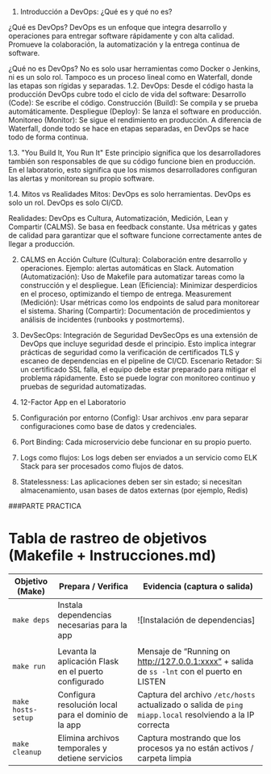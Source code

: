1. Introducción a DevOps: ¿Qué es y qué no es?

¿Qué es DevOps?
DevOps es un enfoque que integra desarrollo y operaciones para entregar software rápidamente y con alta calidad. Promueve la colaboración, la automatización y la entrega continua de software.

¿Qué no es DevOps?
No es solo usar herramientas como Docker o Jenkins, ni es un solo rol. Tampoco es un proceso lineal como en Waterfall, donde las etapas son rígidas y separadas.
1.2. DevOps: Desde el código hasta la producción
DevOps cubre todo el ciclo de vida del software:
Desarrollo (Code): Se escribe el código.
Construcción (Build): Se compila y se prueba automáticamente.
Despliegue (Deploy): Se lanza el software en producción.
Monitoreo (Monitor): Se sigue el rendimiento en producción.
A diferencia de Waterfall, donde todo se hace en etapas separadas, en DevOps se hace todo de forma continua.

1.3. "You Build It, You Run It"
Este principio significa que los desarrolladores también son responsables de que su código funcione bien en producción. En el laboratorio, esto significa que los mismos desarrolladores configuran las alertas y monitorean su propio software.

1.4. Mitos vs Realidades
Mitos:
DevOps es solo herramientas.
DevOps es solo un rol.
DevOps es solo CI/CD.

Realidades:
DevOps es Cultura, Automatización, Medición, Lean y Compartir (CALMS).
Se basa en feedback constante.
Usa métricas y gates de calidad para garantizar que el software funcione correctamente antes de llegar a producción.

2. CALMS en Acción
Culture (Cultura): Colaboración entre desarrollo y operaciones. Ejemplo: alertas automáticas en Slack.
Automation (Automatización): Uso de Makefile para automatizar tareas como la construcción y el despliegue.
Lean (Eficiencia): Minimizar desperdicios en el proceso, optimizando el tiempo de entrega.
Measurement (Medición): Usar métricas como los endpoints de salud para monitorear el sistema.
Sharing (Compartir): Documentación de procedimientos y análisis de incidentes (runbooks y postmortems).

3. DevSecOps: Integración de Seguridad
DevSecOps es una extensión de DevOps que incluye seguridad desde el principio. Esto implica integrar prácticas de seguridad como la verificación de certificados TLS y escaneo de dependencias en el pipeline de CI/CD.
Escenario Retador: Si un certificado SSL falla, el equipo debe estar preparado para mitigar el problema rápidamente. Esto se puede lograr con monitoreo continuo y pruebas de seguridad automatizadas.

4. 12-Factor App en el Laboratorio
1. Configuración por entorno (Config): Usar archivos .env para separar configuraciones como base de datos y credenciales.
2. Port Binding: Cada microservicio debe funcionar en su propio puerto.
3. Logs como flujos: Los logs deben ser enviados a un servicio como ELK Stack para ser procesados como flujos de datos.
4. Statelessness: Las aplicaciones deben ser sin estado; si necesitan almacenamiento, usan bases de datos externas (por ejemplo, Redis)

###PARTE PRACTICA
# Tabla de rastreo de objetivos (Makefile + Instrucciones.md)

| Objetivo (Make)      | Prepara / Verifica                                        | Evidencia (captura o salida)                                               |
|----------------------|-----------------------------------------------------------|----------------------------------------------------------------------------|
| `make deps`          | Instala dependencias necesarias para la app              | ![Instalación de dependencias] 
              |
| `make run`           | Levanta la aplicación Flask en el puerto configurado     | Mensaje de “Running on http://127.0.0.1:xxxx” + salida de `ss -lnt` con el puerto en LISTEN |
| `make hosts-setup`   | Configura resolución local para el dominio de la app     | Captura del archivo `/etc/hosts` actualizado o salida de `ping miapp.local` resolviendo a la IP correcta |
| `make cleanup`       | Elimina archivos temporales y detiene servicios          | Captura mostrando que los procesos ya no están activos / carpeta limpia    |

